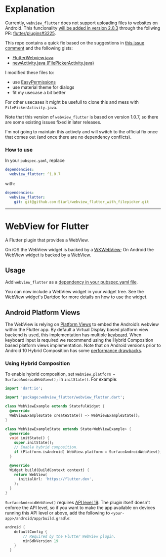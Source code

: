 # Explanation

Currently, `webview_flutter` does not support uploading files to websites on Android.
This funcionality [will be added in version 2.0.3](https://github.com/flutter/plugins/pull/3225/files) 
through the follwing PR: [flutter/plugins#3225](https://github.com/flutter/plugins/pull/3225).

This repo contains a quick fix based on the suggestions in
[this issue comment](https://github.com/flutter/flutter/issues/27924#issuecomment-783229087) 
and the following gists:
- [FlutterWebview.java](https://gist.github.com/tneotia/ccdb84ba66d6863980b9d558fb95312e)
- [newActivity.java (FilePickerActivity.java)](https://gist.github.com/tneotia/adc61196cfa59a5a7bdef6efb0ab5883)

I modified these files to:
- use [EasyPermissions](https://github.com/googlesamples/easypermissions)
- use material theme for dialogs
- fit my usecase a bit better

For other usecases it might be usefull to clone this and mess with 
`FilePickerActivity.java`.

Note that this version of `webview_flutter` is based on version 1.0.7, 
so there are some existing issues fixed in later releases.

I'm not going to maintain this actively and will switch to the official fix 
once that comes out (and once there are no dependency conflicts).

### How to use

In your `pubspec.yaml`, replace

```yaml
dependencies:
  webview_flutter: ^1.0.7
```

with:

```yaml
dependencies:
  webview_flutter:
    git: git@github.com:Siarl/webview_flutter_with_filepicker.git
```

---

# WebView for Flutter

A Flutter plugin that provides a WebView.

On iOS the WebView widget is backed by a [WKWebView](https://developer.apple.com/documentation/webkit/wkwebview);
On Android the WebView widget is backed by a [WebView](https://developer.android.com/reference/android/webkit/WebView).

## Usage
Add `webview_flutter` as a [dependency in your pubspec.yaml file](https://flutter.io/platform-plugins/).

You can now include a WebView widget in your widget tree. See the
[WebView](https://pub.dev/documentation/webview_flutter/latest/webview_flutter/WebView-class.html)
widget's Dartdoc for more details on how to use the widget.



## Android Platform Views
The WebView is relying on
[Platform Views](https://flutter.dev/docs/development/platform-integration/platform-views) to embed
the Android’s webview within the Flutter app. By default a Virtual Display based platform view
backend is used, this implementation has multiple
[keyboard](https://github.com/flutter/flutter/issues?q=is%3Aopen+label%3Avd-only+label%3A%22p%3A+webview-keyboard%22).
When keyboard input is required we recommend using the Hybrid Composition based platform views
implementation. Note that on Android versions prior to Android 10 Hybrid Composition has some
[performance drawbacks](https://flutter.dev/docs/development/platform-integration/platform-views#performance).

### Using Hybrid Composition

To enable hybrid composition, set `WebView.platform = SurfaceAndroidWebView();` in `initState()`.
For example:

```dart
import 'dart:io';

import 'package:webview_flutter/webview_flutter.dart';

class WebViewExample extends StatefulWidget {
  @override
  WebViewExampleState createState() => WebViewExampleState();
}

class WebViewExampleState extends State<WebViewExample> {
  @override
  void initState() {
    super.initState();
    // Enable hybrid composition.
    if (Platform.isAndroid) WebView.platform = SurfaceAndroidWebView();
  }

  @override
  Widget build(BuildContext context) {
    return WebView(
      initialUrl: 'https://flutter.dev',
    );
  }
}
```

`SurfaceAndroidWebView()` requires [API level 19](https://developer.android.com/studio/releases/platforms?hl=th#4.4). The plugin itself doesn't enforce the API level, so if you want to make the app available on devices running this API level or above, add the following to `<your-app>/android/app/build.gradle`:

```gradle
android {
    defaultConfig {
        // Required by the Flutter WebView plugin.
        minSdkVersion 19
    }
  }
```
